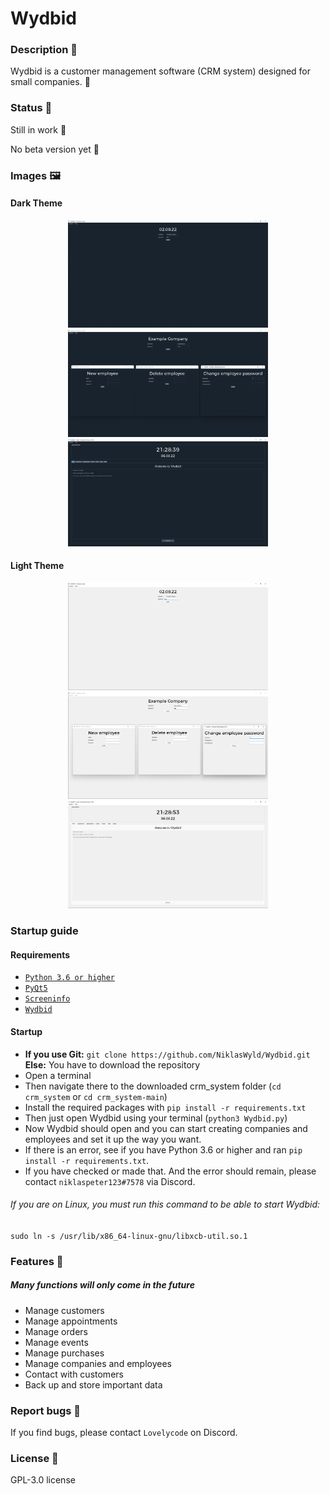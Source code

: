 # Wydbid
### Description 📃

Wydbid is a customer management software (CRM system) designed for small companies. 🤵

### Status 👷

Still in work 🚧

No beta version yet 🔮

### Images 🖼️

#### Dark Theme

<p align="center">
  <img style="width: 320px" src="./Assets/Images/Company_Dark.png">
  <img style="width: 320px" src="./Assets/Images/Employee_Dark.png">
  <img style="width: 320px" src="./Assets/Images/Main_Dark.png">
</p>

#### Light Theme

<p align="center">
  <img style="width: 320px" src="./Assets/Images/Company_Light.png">
  <img style="width: 320px" src="./Assets/Images/Employee_Light.png">
  <img style="width: 320px" src="./Assets/Images/Main_Light.png">
</p>

### Startup guide

#### Requirements

- [`Python 3.6 or higher`](https://www.python.org/downloads/)
- [`PyQt5`](https://pypi.org/project/PyQt5/)
- [`Screeninfo`](https://pypi.org/project/screeninfo/)
- [`Wydbid`](https://github.com/Goblincomet/crm_system)
#### Startup

- **If you use Git:** `git clone https://github.com/NiklasWyld/Wydbid.git` **Else:** You have to download the repository
- Open a terminal
- Then navigate there to the downloaded crm_system folder (`cd crm_system` or `cd crm_system-main`)
- Install the required packages with `pip install -r requirements.txt`
- Then just open Wydbid using your terminal (`python3 Wydbid.py`)
- Now Wydbid should open and you can start creating companies and employees and set it up the way you want.
- If there is an error, see if you have Python 3.6 or higher and ran `pip install -r requirements.txt`.
- If you have checked or made that. And the error should remain, please contact `niklaspeter123#7578` via Discord.

###### If you are on Linux, you must run this command to be able to start Wydbid:

`sudo ln -s /usr/lib/x86_64-linux-gnu/libxcb-util.so.1`

### Features 🔖

##### Many functions will only come in the future

- Manage customers
- Manage appointments
- Manage orders
- Manage events
- Manage purchases
- Manage companies and employees
- Contact with customers
- Back up and store important data

### Report bugs 🐞

If you find bugs, please contact `Lovelycode` on Discord.

### License 📜

GPL-3.0 license
